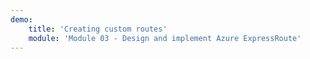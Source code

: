 ```yaml
---
demo:
    title: 'Creating custom routes'
    module: 'Module 03 - Design and implement Azure ExpressRoute'
---
```

